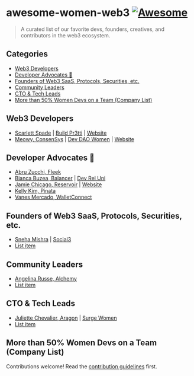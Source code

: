 # awesome-women-web3 [![Awesome](https://awesome.re/badge.svg)](https://awesome.re)

> A curated list of our favorite devs, founders, creatives, and contributors in the web3 ecosystem. 


## Categories

  - [Web3 Developers](#web3-developers)
  - [Developer Advocates 🥑](#developer-advocates-)
  - [Founders of Web3 SaaS, Protocols, Securities, etc.](#founders-of-web3-saas-protocols-securities-etc)
  - [Community Leaders](#community-leaders)
  - [CTO & Tech Leads](#cto)
  - [More than 50% Women Devs on a Team (Company List)](#more-than-50-women-devs-on-a-team-company-list)

## Web3 Developers

- [Scarlett Spade](https://twitter.com/scarlett_spade) | [Build Pr3tti](https://buildpr3tti.xyz) | [Website](https://pretti.media/#portfolio)
- [Meowy, ConsenSys](https://twitter.com/me256ow) | [Dev DAO Women](https://twitter.com/devdaowomen) | [Website](https://meowy.arweave.dev/)

## Developer Advocates 🥑

- [Abru Zucchi, Fleek](https://twitter.com/abruzuc)
- [Bianca Buzea, Balancer](https://twitter.com/abruzuc) | [Dev Rel Uni](https://www.devreluni.com/)
- [Jamie Chicago, Reservoir](https://twitter.com/jamiechicago312) | [Website](https://jamiechicago.com)
- [Kelly Kim, Pinata ](https://twitter.com/kellykim_xyz)
- [Vanes Mercado, WalletConnect](https://twitter.com/_finessevanes)


## Founders of Web3 SaaS, Protocols, Securities, etc. 

- [Sneha Mishra](https://twitter.com/sneha_bb) | [Social3](https://social3.club/)
- [List item](http://example.com)

## Community Leaders

- [Angelina Russe, Alchemy](https://twitter.com/angelinarusse)
- [List item](http://example.com)

## CTO & Tech Leads

- [Juliette Chevalier, Aragon](https://twitter.com/_juliettech) | [Surge Women](https://www.surgewomen.io/)
- [List item](http://example.com)


## More than 50% Women Devs on a Team (Company List)

Contributions welcome! Read the [contribution guidelines](contributing.md) first.
